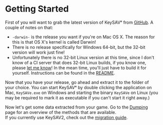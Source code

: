 # Getting Started

First of you will want to grab the latest version of KeySAVᵉ from [GitHub](https://github.com/Cu3PO42/KeySAVe/releases). A couple of notes on that:

  * `-darwin-` is the release you want if you're on Mac OS X. The reason for this is that OS X's kernel is called Darwin!
  * There is no release specifically for Windows 64-bit, but the 32-bit version will work just fine!
  * Unfortunately there is no 32-bit Linux version at this time, since I don't know of a CI server that does 32-bit Linux builds, if you know one, please [let me know](getting-involved.md)! In the mean time, you'll just have to build it for yourself. Instructions can be found in the [README](https://github.com/Cu3PO42/KeySAVe).

Now that you have your release, go ahead and extract it to the folder of your choice. You can start KeySAVᵉ by double clicking the application on Mac, `KeySAVe.exe` on Windows and starting the binary `KeySAVe` on Linux (you may be required to mark it as executable if you can't start it right away.)

Now let's get some data extracted from your game. Go to the [Dumping](dumping.md) page for an overview of the methods that are available.  
If you currently use KeySAV2, check out the [migration guide](migration.md).
